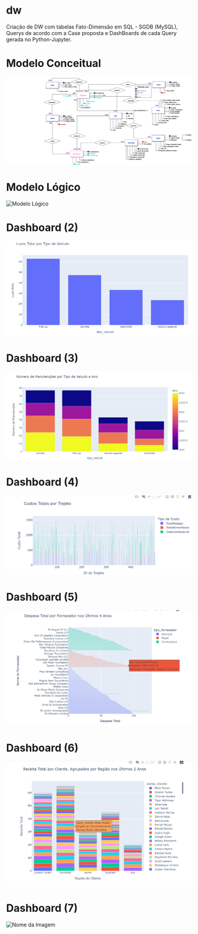 # dw
Criação de DW com tabelas Fato-Dimensão em SQL - SGDB (MySQL), Querys de acordo com a Case proposta e DashBoards de cada Query gerada no Python-Jupyter.
# Modelo Conceitual
![Modelo Conceitual](https://github.com/5lyss2s1l2ss1ndr4/dw/blob/main/Conceitual_1.png)
# Modelo Lógico
![Modelo Lógico](https://github.com/5lyss2s1l2ss1ndr4/dw/blob/main/L%C3%B3gico_1.png)
# Dashboard (2)
![Nome da Imagem](https://github.com/5lyss2s1l2ss1ndr4/dw/blob/main/dashboard_query_ex(2).png)
# Dashboard (3)
![Nome da Imagem](https://github.com/5lyss2s1l2ss1ndr4/dw/blob/main/dashboard_query_ex(3).png)
# Dashboard (4)
![Nome da Imagem](https://github.com/5lyss2s1l2ss1ndr4/dw/blob/main/dashboard_query_ex(4).png)
# Dashboard (5)
![Nome da Imagem](https://github.com/5lyss2s1l2ss1ndr4/dw/blob/main/dashboard_query_ex(5).png)
# Dashboard (6)
![Nome da Imagem](https://github.com/5lyss2s1l2ss1ndr4/dw/blob/main/dashboard_query_ex(6).png)
# Dashboard (7)
![Nome da Imagem](caminho/para/a/imagem.jpg)
